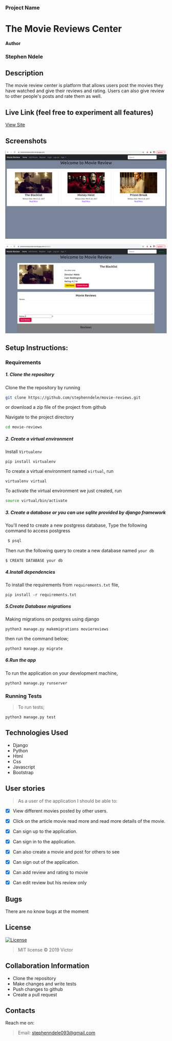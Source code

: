 ### Project Name
# The Movie Reviews Center
#### Author
### Stephen Ndele

## Description
The movie review center is platform that allows users post the movies they have watched and give their reviews and rating. Users can also give review to other people's posts and rate them as well.
## Live Link (feel free to experiment all features)
[View Site](https://moviereviewscenter.herokuapp.com/)


## Screenshots

![Alt text](/moviereview/static/moviehome.png?raw=true "Main Page")


![Alt text](moviereview/static/review.png?raw=true "Motivationals")

## Setup Instructions:
### Requirements

##### 1. Clone the repository
Clone the the repository by running 

   ```bash
   git clone https://github.com/stephenndele/movie-reviews.git
   ```
 or download a zip file of the project from github
 

Navigate to the project directory
```bash
cd movie-reviews
```

##### 2. Create a virtual environment
 Install `Virtualenv` 

   ```prettier
   pip install virtualenv
   ```

To create a virtual environment named `virtual`, run

   ```prettier
   virtualenv virtual
   ```
To activate the virtual environment we just created, run

   ```bash
   source virtual/bin/activate
   ```

##### 3. Create a database or you can use sqlite provided by django framework
You'll need to create a new postgress database, Type the following command to access postgress
   ```bash
    $ psql
   ```
   Then run the following query to create a new database named ```your db``` 
   ```prettier
   $ CREATE DATABASE your db
   ```


#####  4.Install dependencies
To install the requirements from `requirements.txt` file,

   ```prettier
   pip install -r requirements.txt
   ```

#####  5.Create Database migrations
Making migrations on postgres using django

```prettier
python3 manage.py makemigrations moviereviews
```

 
then run the command below;

 ```bash
 python3 manage.py migrate
 ```

##### 6.Run the app
To run the application on your development machine, 

    python3 manage.py runserver

### Running Tests
>To run tests;

    python3 manage.py test

## Technologies Used
* Django
* Python
* Html
* Css
* Javascript
* Bootstrap


## User stories
>As a user of the application I should be able to:

- [X] View different movies posted by other users.
- [X] Click on the article movie read more and read more details of the movie.
- [X] Can sign up to the application. 
- [X] Can sign in to the application.
- [X] Can also create a movie  and post for others to see
- [X] Can sign out of the application.
- [X] Can add review and rating to movie
- [X] Can edit review but his review only





## Bugs
There are no know bugs at the moment

## License
[![License](https://img.shields.io/packagist/l/loopline-systems/closeio-api-wrapper.svg)](http://opensource.org/licenses/MIT)
>MIT license &copy;  2019 Victor
 
## Collaboration Information
* Clone the repository
* Make changes and write tests
* Push changes to github
* Create a pull request

## Contacts
Reach me on:
>Email:  stephenndele093@gmail.com